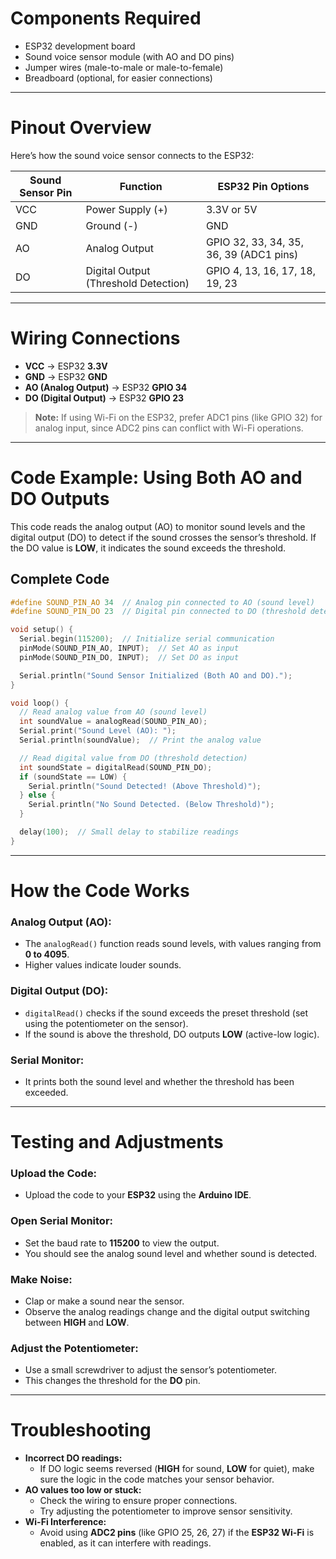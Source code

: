 # Components Required

- ESP32 development board  
- Sound voice sensor module (with AO and DO pins)  
- Jumper wires (male-to-male or male-to-female)  
- Breadboard (optional, for easier connections)  

---

# Pinout Overview

Here’s how the sound voice sensor connects to the ESP32:

| Sound Sensor Pin | Function                          | ESP32 Pin Options                          |
|------------------|-----------------------------------|--------------------------------------------|
| VCC              | Power Supply (+)                  | 3.3V or 5V                                  |
| GND              | Ground (-)                        | GND                                         |
| AO               | Analog Output                     | GPIO 32, 33, 34, 35, 36, 39 (ADC1 pins)     |
| DO               | Digital Output (Threshold Detection) | GPIO 4, 13, 16, 17, 18, 19, 23         |

---

# Wiring Connections

- **VCC** → ESP32 **3.3V**  
- **GND** → ESP32 **GND**  
- **AO (Analog Output)** → ESP32 **GPIO 34**  
- **DO (Digital Output)** → ESP32 **GPIO 23**  

> **Note:** If using Wi-Fi on the ESP32, prefer ADC1 pins (like GPIO 32) for analog input, since ADC2 pins can conflict with Wi-Fi operations.  

---

# Code Example: Using Both AO and DO Outputs

This code reads the analog output (AO) to monitor sound levels and the digital output (DO) to detect if the sound crosses the sensor’s threshold. If the DO value is **LOW**, it indicates the sound exceeds the threshold.

## Complete Code

```cpp
#define SOUND_PIN_AO 34  // Analog pin connected to AO (sound level)
#define SOUND_PIN_DO 23  // Digital pin connected to DO (threshold detection)

void setup() {
  Serial.begin(115200);  // Initialize serial communication
  pinMode(SOUND_PIN_AO, INPUT);  // Set AO as input
  pinMode(SOUND_PIN_DO, INPUT);  // Set DO as input

  Serial.println("Sound Sensor Initialized (Both AO and DO).");
}

void loop() {
  // Read analog value from AO (sound level)
  int soundValue = analogRead(SOUND_PIN_AO);
  Serial.print("Sound Level (AO): ");
  Serial.println(soundValue);  // Print the analog value

  // Read digital value from DO (threshold detection)
  int soundState = digitalRead(SOUND_PIN_DO);
  if (soundState == LOW) {
    Serial.println("Sound Detected! (Above Threshold)");
  } else {
    Serial.println("No Sound Detected. (Below Threshold)");
  }

  delay(100);  // Small delay to stabilize readings
}
```

---

# How the Code Works

### Analog Output (AO):
- The `analogRead()` function reads sound levels, with values ranging from **0 to 4095**.
- Higher values indicate louder sounds.

### Digital Output (DO):
- `digitalRead()` checks if the sound exceeds the preset threshold (set using the potentiometer on the sensor).
- If the sound is above the threshold, DO outputs **LOW** (active-low logic).

### Serial Monitor:
- It prints both the sound level and whether the threshold has been exceeded.

---

# Testing and Adjustments

### Upload the Code:
- Upload the code to your **ESP32** using the **Arduino IDE**.

### Open Serial Monitor:
- Set the baud rate to **115200** to view the output.
- You should see the analog sound level and whether sound is detected.

### Make Noise:
- Clap or make a sound near the sensor.
- Observe the analog readings change and the digital output switching between **HIGH** and **LOW**.

### Adjust the Potentiometer:
- Use a small screwdriver to adjust the sensor’s potentiometer.
- This changes the threshold for the **DO** pin.

---

# Troubleshooting

- **Incorrect DO readings:**
  - If DO logic seems reversed (**HIGH** for sound, **LOW** for quiet), make sure the logic in the code matches your sensor behavior.
- **AO values too low or stuck:**
  - Check the wiring to ensure proper connections.
  - Try adjusting the potentiometer to improve sensor sensitivity.
- **Wi-Fi Interference:**
  - Avoid using **ADC2 pins** (like GPIO 25, 26, 27) if the **ESP32 Wi-Fi** is enabled, as it can interfere with readings.


